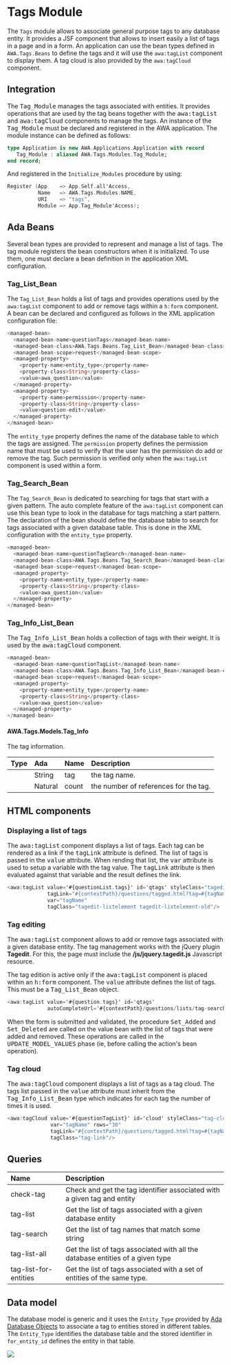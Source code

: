 # Tags Module
The `Tags` module allows to associate general purpose tags to any database entity.
It provides a JSF component that allows to insert easily a list of tags in a page and
in a form.  An application can use the bean types defined in `AWA.Tags.Beans`
to define the tags and it will use the `awa:tagList` component to display them.
A tag cloud is also provided by the `awa:tagCloud` component.

## Integration
The <tt>Tag_Module</tt> manages the tags associated with entities.  It provides operations
that are used by the tag beans together with the <tt>awa:tagList</tt> and
<tt>awa:tagCloud</tt> components to manage the tags.
An instance of the <tt>Tag_Module</tt> must be declared and registered in the AWA application.
The module instance can be defined as follows:

```Ada
type Application is new AWA.Applications.Application with record
   Tag_Module : aliased AWA.Tags.Modules.Tag_Module;
end record;
```

And registered in the `Initialize_Modules` procedure by using:

```Ada
Register (App    => App.Self.all'Access,
          Name   => AWA.Tags.Modules.NAME,
          URI    => "tags",
          Module => App.Tag_Module'Access);
```
## Ada Beans
Several bean types are provided to represent and manage a list of tags.
The tag module registers the bean constructors when it is initialized.
To use them, one must declare a bean definition in the application XML configuration.

### Tag_List_Bean
The `Tag_List_Bean` holds a list of tags and provides operations used by the
`awa:tagList` component to add or remove tags within a `h:form` component.
A bean can be declared and configured as follows in the XML application configuration file:

```Ada
<managed-bean>
  <managed-bean-name>questionTags</managed-bean-name>
  <managed-bean-class>AWA.Tags.Beans.Tag_List_Bean</managed-bean-class>
  <managed-bean-scope>request</managed-bean-scope>
  <managed-property>
    <property-name>entity_type</property-name>
    <property-class>String</property-class>
    <value>awa_question</value>
  </managed-property>
  <managed-property>
    <property-name>permission</property-name>
    <property-class>String</property-class>
    <value>question-edit</value>
  </managed-property>
</managed-bean>
```

The `entity_type` property defines the name of the database table to which the tags
are assigned.  The `permission` property defines the permission name that must be used
to verify that the user has the permission do add or remove the tag.  Such permission is
verified only when the `awa:tagList` component is used within a form.

### Tag_Search_Bean
The `Tag_Search_Bean` is dedicated to searching for tags that start with a given
pattern.  The auto complete feature of the `awa:tagList` component can use this
bean type to look in the database for tags matching a start pattern.  The declaration of the
bean should define the database table to search for tags associated with a given database
table.  This is done in the XML configuration with the `entity_type` property.

```Ada
<managed-bean>
  <managed-bean-name>questionTagSearch</managed-bean-name>
  <managed-bean-class>AWA.Tags.Beans.Tag_Search_Bean</managed-bean-class>
  <managed-bean-scope>request</managed-bean-scope>
  <managed-property>
    <property-name>entity_type</property-name>
    <property-class>String</property-class>
    <value>awa_question</value>
  </managed-property>
</managed-bean>
```

### Tag_Info_List_Bean
The <tt>Tag_Info_List_Bean</tt> holds a collection of tags with their weight.  It is used
by the <tt>awa:tagCloud</tt> component.

```Ada
<managed-bean>
  <managed-bean-name>questionTagList</managed-bean-name>
  <managed-bean-class>AWA.Tags.Beans.Tag_Info_List_Bean</managed-bean-class>
  <managed-bean-scope>request</managed-bean-scope>
  <managed-property>
    <property-name>entity_type</property-name>
    <property-class>String</property-class>
    <value>awa_question</value>
  </managed-property>
</managed-bean>
```



#### AWA.Tags.Models.Tag_Info

The tag information.

| Type     | Ada      | Name       | Description                                             |
|:---------|:---------|:-----------|:--------------------------------------------------------|
||String|tag|the tag name.|
||Natural|count|the number of references for the tag.|


## HTML components

### Displaying a list of tags
The <tt>awa:tagList</tt> component displays a list of tags.  Each tag can be rendered as
a link if the <tt>tagLink</tt> attribute is defined.  The list of tags is passed in the
<tt>value</tt> attribute.  When rending that list, the <tt>var</tt> attribute is used to
setup a variable with the tag value.  The <tt>tagLink</tt> attribute is then evaluated
against that variable and the result defines the link.

```Ada
<awa:tagList value='#{questionList.tags}' id='qtags' styleClass="tagedit-list"
             tagLink="#{contextPath}/questions/tagged.html?tag=#{tagName}"
             var="tagName"
             tagClass="tagedit-listelement tagedit-listelement-old"/>
```

### Tag editing
The <tt>awa:tagList</tt> component allows to add or remove tags associated with a given
database entity.  The tag management works with the jQuery plugin <b>Tagedit</b>.  For this,
the page must include the <b>/js/jquery.tagedit.js</b> Javascript resource.

The tag edition is active only if the <tt>awa:tagList</tt> component is placed within an
<tt>h:form</tt> component.  The <tt>value</tt> attribute defines the list of tags.  This must
be a <tt>Tag_List_Bean</tt> object.

```Ada
<awa:tagList value='#{question.tags}' id='qtags'
             autoCompleteUrl='#{contextPath}/questions/lists/tag-search.html'/>
```

When the form is submitted and validated, the procedure <tt>Set_Added</tt> and
<tt>Set_Deleted</tt> are called on the value bean with the list of tags that were
added and removed.  These operations are called in the <tt>UPDATE_MODEL_VALUES</tt>
phase (ie, before calling the action's bean operation).

### Tag cloud
The <tt>awa:tagCloud</tt> component displays a list of tags as a tag cloud.
The tags list passed in the <tt>value</tt> attribute must inherit from the
<tt>Tag_Info_List_Bean</tt> type which indicates for each tag the number of
times it is used.

```Ada
<awa:tagCloud value='#{questionTagList}' id='cloud' styleClass="tag-cloud"
              var="tagName" rows="30"
              tagLink="#{contextPath}/questions/tagged.html?tag=#{tagName}"
              tagClass="tag-link"/>
```

## Queries

| Name              | Description                                                           |
|:------------------|:----------------------------------------------------------------------|
|check-tag|Check and get the tag identifier associated with a given tag and entity|
|tag-list|Get the list of tags associated with a given database entity|
|tag-search|Get the list of tag names that match some string|
|tag-list-all|Get the list of tags associated with all the database entities of a given type|
|tag-list-for-entities|Get the list of tags associated with a set of entities of the same type.|


## Data model
The database model is generic and it uses the `Entity_Type` provided by
[Ada Database Objects](https://github.com/stcarrez/ada-ado) to associate a tag to entities stored in different
tables.  The `Entity_Type` identifies the database table and the stored identifier
in `for_entity_id` defines the entity in that table.

![](images/awa_tags_model.png)


